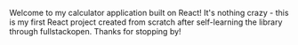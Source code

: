 Welcome to my calculator application built on React! It's nothing crazy - this is my first React project created from scratch after self-learning the library through fullstackopen. Thanks for stopping by!
